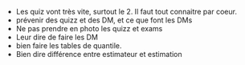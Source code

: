 - Les quiz vont très vite, surtout le 2. Il faut tout connaitre par coeur. 
- prévenir des quizz et des DM, et ce que font les DMs
- Ne pas prendre en photo les quizz et exams 
- Leur dire de faire les DM 
- bien faire les tables de quantile.
- Bien dire différence entre estimateur et estimation